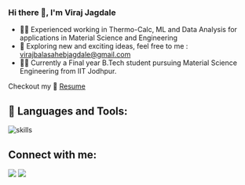 ### Hi there 👋, I'm Viraj Jagdale

- 👨‍🔧 Experienced working in Thermo-Calc, ML and Data Analysis for applications in Material Science and Engineering
- 🤔 Exploring new and exciting ideas, feel free to me : virajbalasahebjagdale@gmail.com
- 👨‍💻 Currently a Final year B.Tech student pursuing Material Science Engineering from IIT Jodhpur.

<!-- 
 - 🖥️ Coding Environment: Dark 🕶️ + Music 🎧 + Tea 🍵 
 - 📫 How to reach me **ak9836919@gmail.com**
 - 🌱 I love watching tech videos and exploring new stuffs. 
-->

Checkout my :file_folder: [Resume](https://drive.google.com/file/d/1izftUIdZYiFrDVm2v9eEfS3j-a5ItIsB/view?usp=sharing) 


## 🚀 Languages and Tools:

![skills](https://skillicons.dev/icons?i=github,git,cpp,python,linux&theme=dark&perline=10)

<!--

![skills](https://skillicons.dev/icons?i=aws,gcp,azure,docker,githubactions,github,git)
![skills](https://skillicons.dev/icons?i=react,nodejs,express,js,html,css,tailwind,)
![skills](https://skillicons.dev/icons?i=flask,cpp,python,mongodb,mysql&theme=dark&perline=9)


<p align=""><img style="margin:10px 10px 0 0" src="https://github-readme-stats.vercel.app/api/top-langs?username=A158-debug&show_icons=true&locale=en&layout=compact&theme=algolia&hide_border=true" alt="A158-debug" width="495px" height="195px"/></p>

<b>Note:</b> Top languages is only a metric of the languages my public code consists of and doesn't reflect experience or skill level.

-->


## Connect with me:
<p align="left">

<a href = "https://www.linkedin.com/in/viraj-jagdale-251720202/"><img src="https://img.icons8.com/fluent/48/000000/linkedin.png"/></a>
<a href = "https://www.instagram.com/vir.grammid_/"><img src="https://img.icons8.com/fluent/48/000000/instagram-new.png"/></a>


</p>


<!--
**viraj17122002/viraj17122002** is a ✨ _special_ ✨ repository because its `README.md` (this file) appears on your GitHub profile.

Here are some ideas to get you started:

- 🔭 I’m currently working on ...
- 🌱 I’m currently learning ...
- 👯 I’m looking to collaborate on ...
- 🤔 I’m looking for help with ...
- 💬 Ask me about ...
- 📫 How to reach me: ...
- 😄 Pronouns: ...
- ⚡ Fun fact: ...
-->
